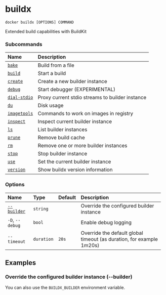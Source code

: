 # buildx

```text
docker buildx [OPTIONS] COMMAND
```

<!---MARKER_GEN_START-->
Extended build capabilities with BuildKit

### Subcommands

| Name                                 | Description                                     |
|:-------------------------------------|:------------------------------------------------|
| [`bake`](buildx_bake.md)             | Build from a file                               |
| [`build`](buildx_build.md)           | Start a build                                   |
| [`create`](buildx_create.md)         | Create a new builder instance                   |
| [`debug`](buildx_debug.md)           | Start debugger (EXPERIMENTAL)                   |
| [`dial-stdio`](buildx_dial-stdio.md) | Proxy current stdio streams to builder instance |
| [`du`](buildx_du.md)                 | Disk usage                                      |
| [`imagetools`](buildx_imagetools.md) | Commands to work on images in registry          |
| [`inspect`](buildx_inspect.md)       | Inspect current builder instance                |
| [`ls`](buildx_ls.md)                 | List builder instances                          |
| [`prune`](buildx_prune.md)           | Remove build cache                              |
| [`rm`](buildx_rm.md)                 | Remove one or more builder instances            |
| [`stop`](buildx_stop.md)             | Stop builder instance                           |
| [`use`](buildx_use.md)               | Set the current builder instance                |
| [`version`](buildx_version.md)       | Show buildx version information                 |


### Options

| Name                    | Type       | Default | Description                                                          |
|:------------------------|:-----------|:--------|:---------------------------------------------------------------------|
| [`--builder`](#builder) | `string`   |         | Override the configured builder instance                             |
| `-D`, `--debug`         | `bool`     |         | Enable debug logging                                                 |
| `--timeout`             | `duration` | `20s`   | Override the default global timeout (as duration, for example 1m20s) |


<!---MARKER_GEN_END-->

## Examples

### <a name="builder"></a> Override the configured builder instance (--builder)

You can also use the `BUILDX_BUILDER` environment variable.
